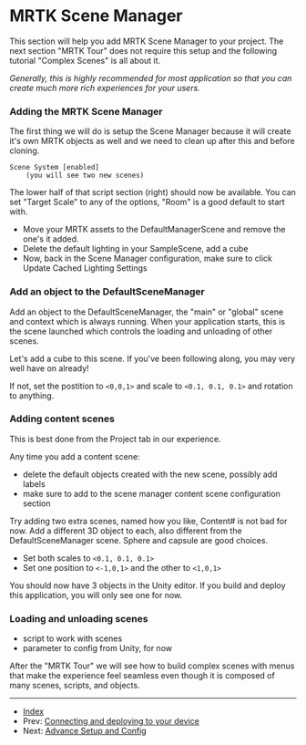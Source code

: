 # MRTK Scene Manager

This section will help you add MRTK Scene Manager to your project.
The next section "MRTK Tour" does not require this setup
and the following tutorial "Complex Scenes" is all about it.

_Generally, this is highly recommended for most application
so that you can create much more rich experiences for your users._


### Adding the MRTK Scene Manager

The first thing we will do is setup the Scene Manager
because it will create it's own MRTK objects as well
and we need to clean up after this and before cloning.

```
Scene System [enabled]
    (you will see two new scenes)
```

The lower half of that script section (right) should now be available.
You can set "Target Scale" to any of the options, "Room" is a good default to start with.

- Move your MRTK assets to the DefaultManagerScene and remove the one's it added.
- Delete the default lighting in your SampleScene, add a cube
- Now, back in the Scene Manager configuration, make sure to click Update Cached Lighting Settings

### Add an object to the DefaultSceneManager

Add an object to the DefaultSceneManager,
the "main" or "global" scene and context which is always running.
When your application starts, this is the scene launched which
controls the loading and unloading of other scenes.

Let's add a cube to this scene. If you've been following along, you may very well have on already!

If not, set the postition to `<0,0,1>` and scale to `<0.1, 0.1, 0.1>` and rotation to anything.

### Adding content scenes

This is best done from the Project tab in our experience.

Any time you add a content scene:

- delete the default objects created with the new scene, possibly add labels
- make sure to add to the scene manager content scene configuration section

Try adding two extra scenes, named how you like, Content# is not bad for now.
Add a different 3D object to each, also different from the DefaultSceneManager scene.
Sphere and capsule are good choices.

- Set both scales to `<0.1, 0.1, 0.1>`
- Set one position to `<-1,0,1>` and the other to `<1,0,1>`

You should now have 3 objects in the Unity editor.
If you build and deploy this application, you will only see one for now.

### Loading and unloading scenes

- script to work with scenes
- parameter to config from Unity, for now

After the "MRTK Tour" we will see how to
build complex scenes with menus that make
the experience feel seamless even though
it is composed of many scenes, scripts, and objects.




---

- [Index](./readme.md)
- Prev: [Connecting and deploying to your device](./connecting.md)
- Next: [Advance Setup and Config](./advanced.md)


